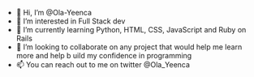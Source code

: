 - 👋 Hi, I’m @Ola-Yeenca
- 👀 I’m interested in Full Stack dev
- 🌱 I’m currently learning Python, HTML, CSS, JavaScript and Ruby on Rails
- 💞️ I’m looking to collaborate on any project that would help me learn more and help b uild my confidence in programming
- 📫 You can reach out to me on twitter @Ola_Yeenca

<!---
Ola-Yeenca/Ola-Yeenca is a ✨ special ✨ repository because its `README.md` (this file) appears on your GitHub profile.
You can click the Preview link to take a look at your changes.
--->

